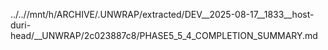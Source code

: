 ../..//mnt/h/ARCHIVE/.UNWRAP/extracted/DEV__2025-08-17__1833__host-duri-head/__UNWRAP/2c023887c8/PHASE5_5_4_COMPLETION_SUMMARY.md